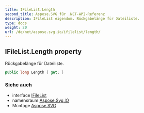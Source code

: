 ```yaml
---
title: IFileList.Length
second_title: Aspose.SVG für .NET-API-Referenz
description: IFileList eigendom. Rückgabelänge für Dateiliste.
type: docs
weight: 20
url: /de/net/aspose.svg.io/ifilelist/length/
---
```

## IFileList.Length property

Rückgabelänge für Dateiliste.

```csharp
public long Length { get; }
```

### Siehe auch

* interface [IFileList](../)
* namensraum [Aspose.Svg.IO](../../ifilelist/)
* Montage [Aspose.SVG](../../../)


